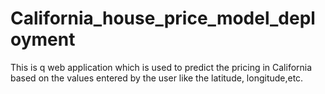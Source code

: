 # California_house_price_model_deployment
This is q web application which is used to predict the pricing in California based on the values entered by the user like the latitude, longitude,etc.
